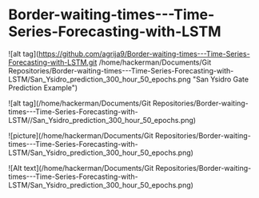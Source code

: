 # Border-waiting-times---Time-Series-Forecasting-with-LSTM


![alt tag](https://github.com/agrija9/Border-waiting-times---Time-Series-Forecasting-with-LSTM.git
/home/hackerman/Documents/Git Repositories/Border-waiting-times---Time-Series-Forecasting-with-LSTM/San_Ysidro_prediction_300_hour_50_epochs.png "San Ysidro Gate Prediction Example")

![alt tag](/home/hackerman/Documents/Git Repositories/Border-waiting-times---Time-Series-Forecasting-with-LSTM//San_Ysidro_prediction_300_hour_50_epochs.png)

![picture](/home/hackerman/Documents/Git Repositories/Border-waiting-times---Time-Series-Forecasting-with-LSTM/San_Ysidro_prediction_300_hour_50_epochs.png)

![Alt text](/home/hackerman/Documents/Git Repositories/Border-waiting-times---Time-Series-Forecasting-with-LSTM/San_Ysidro_prediction_300_hour_50_epochs.png)
